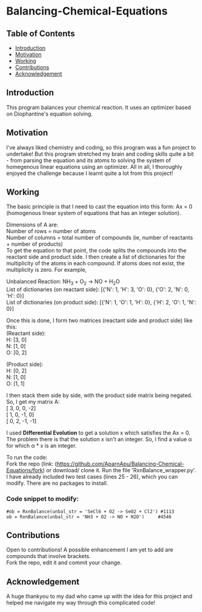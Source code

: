 # Balancing-Chemical-Equations

## Table of Contents

- [Introduction](#Introduction)
- [Motivation](#Motivation)
- [Working](#Working)
- [Contributions](#Contributions)
- [Acknowledgement](#Acknowledgement)

<!-- toc -->


## Introduction
This program balances your chemical reaction. It uses an optimizer based on Diophantine's equation solving.

## Motivation
I've always liked chemistry and coding, so this program was a fun project to undertake! But this program stretched my brain and coding skills quite a bit - from parsing the equation and its atoms to solving the system of homegenous linear equations using an optimizer. All in all, I thoroughly enjoyed the challenge because I learnt quite a lot from this project!

## Working
The basic principle is that I need to cast the equation into this form: Ax = 0 (homogenous linear system of equations that has an integer solution).  
  
Dimensions of A are:  
Number of rows = number of atoms  
Number of columns = total number of compounds (ie, number of reactants + number of products)  
To get the equation to that point, the code splits the compounds into the reactant side and product side. I then create a list of dictionaries for the multiplicity of the atoms in each compound. If atoms does not exist, the multiplicity is zero. 
For example,  
  
Unbalanced Reaction: NH<sub>3</sub> + O<sub>2</sub> -> NO + H<sub>2</sub>O  
List of dictionaries (on reactant side): [{'N': 1, 'H': 3, 'O': 0}, {'O': 2, 'N': 0, 'H': 0}]  
List of dictionaries (on product side): [{'N': 1, 'O': 1, 'H': 0}, {'H': 2, 'O': 1, 'N': 0}]

Once this is done, I form two matrices (reactant side and product side) like this:  
(Reactant side):  
H: [3, 0]   
N: [1, 0]  
O: [0, 2]  
  
(Product side):    
H: [0, 2]  
N: [1, 0]  
O: [1, 1]  

I then stack them side by side, with the product side matrix being negated.
So, I get my matrix A:  
[ 3,  0,  0, -2]  
[ 1,  0, -1,  0]  
[ 0,  2, -1, -1]  

I used **Differential Evolution** to get a solution x which satisfies the Ax = 0.  
The problem there is that the solution x isn't an integer. So, I find a value α for which α * x is an integer.


To run the code:  
Fork the repo (link: (https://github.com/AparnApu/Balancing-Chemical-Equations/fork) or download/ clone it. Run the file 'RxnBalance_wrapper.py'.
I have already included two test cases (lines 25 - 26), which you can modify. There are no packages to install.
  
### Code snippet to modify:

```
#ob = RxnBalance(unbal_str = 'SeCl6 + O2 -> SeO2 + Cl2') #1113
ob = RxnBalance(unbal_str = 'NH3 + O2 -> NO + H2O')     #4546
```


## Contributions
Open to contributions!
A possible enhancement I am yet to add are compounds that involve brackets.  
Fork the repo, edit it and commit your change.

## Acknowledgement
A huge thankyou to my dad who came up with the idea for this project and helped me navigate my way through this complicated code!

